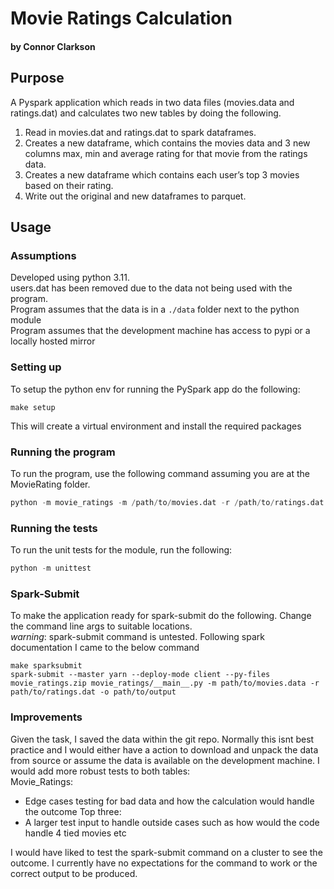 # Movie Ratings Calculation
#### by Connor Clarkson
## Purpose
A Pyspark application which reads in two data files (movies.data and ratings.dat) 
and calculates two new tables by doing the following.<br>
1. Read in movies.dat and ratings.dat to spark dataframes.
2. Creates a new dataframe, which contains the movies data and 3 new columns max, min and
average rating for that movie from the ratings data.
3. Creates a new dataframe which contains each user’s top 3 movies
based on their rating.
4. Write out the original and new dataframes to parquet.

## Usage

### Assumptions
Developed using python 3.11.
<br>users.dat has been removed due to the data not being used with the program.
<br>Program assumes that the data is in a `./data` folder next to the python module
<br>Program assumes that the development machine has access to pypi or a locally hosted mirror
### Setting up

To setup the python env for running the PySpark app do the following:
```commandline
make setup
```
This will create a virtual environment and install the required packages

### Running the program
To run the program, use the following command assuming you are at the MovieRating folder.
```python
python -m movie_ratings -m /path/to/movies.dat -r /path/to/ratings.dat -o /output/path
```
### Running the tests
To run the unit tests for the module, run the following:
```python
python -m unittest
```
### Spark-Submit
To make the application ready for spark-submit do the following. Change the command line args to suitable locations.
<br>*warning*: spark-submit command is untested. Following spark documentation I came to the below command
```commandline
make sparksubmit
spark-submit --master yarn --deploy-mode client --py-files movie_ratings.zip movie_ratings/__main__.py -m path/to/movies.data -r path/to/ratings.dat -o path/to/output
```

### Improvements
Given the task, I saved the data within the git repo. Normally this isnt best practice and I would either have a action to download and unpack the data from source or assume the data is available on the development machine.
I would add more robust tests to both tables:<br>
Movie_Ratings:<br>
- Edge cases testing for bad data and how the calculation would handle the outcome
Top three:<br>
- A larger test input to handle outside cases such as how would the code handle 4 tied movies etc

I would have liked to test the spark-submit command on a cluster to see the outcome. I currently have no expectations for the command to work or the correct output to be produced.